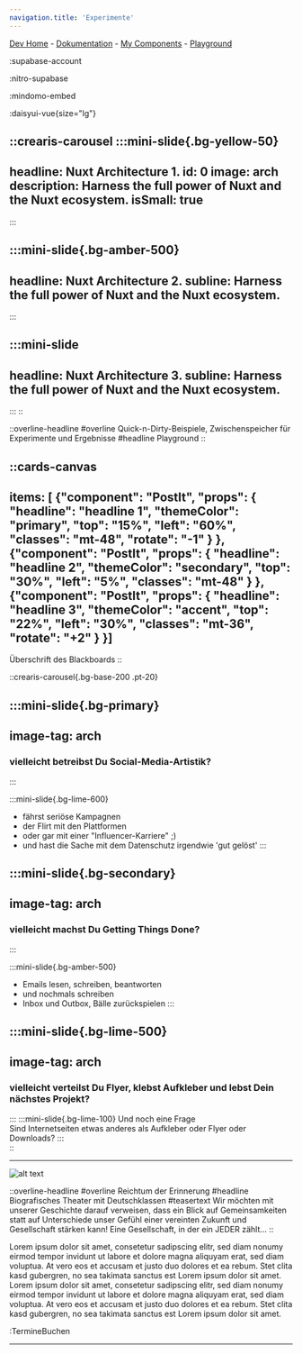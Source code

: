 ```yaml
---
navigation.title: 'Experimente'
---
```


[Dev Home](/dev) - [Dokumentation](/dev/howto) - [My Components](/dev/creariscomponents) - [Playground](/dev/playground)

:supabase-account

:nitro-supabase

:mindomo-embed

:daisyui-vue{size="lg"}

::crearis-carousel
  :::mini-slide{.bg-yellow-50}
  ---
  headline: Nuxt Architecture 1.
  id: 0
  image: arch
  description: Harness the full power of Nuxt and the Nuxt ecosystem.
  isSmall: true
  ---
  :::

  :::mini-slide{.bg-amber-500}
  ---
  headline: Nuxt Architecture 2.
  subline: Harness the full power of Nuxt and the Nuxt ecosystem.
  ---
  :::

  :::mini-slide
  ---
  headline: Nuxt Architecture 3.
  subline: Harness the full power of Nuxt and the Nuxt ecosystem.
  ---
  :::
::

::overline-headline
#overline
Quick-n-Dirty-Beispiele, Zwischenspeicher für Experimente und Ergebnisse
#headline
Playground
::

::cards-canvas
---
items: [
  {"component": "PostIt", "props": {
    "headline": "headline 1",
    "themeColor": "primary",
    "top": "15%",
    "left": "60%",
    "classes": "mt-48",
    "rotate": "-1"
    }
  },
  {"component": "PostIt", "props": {
    "headline": "headline 2",
    "themeColor": "secondary",
    "top": "30%",
    "left": "5%",
    "classes": "mt-48"
    }
  },
  {"component": "PostIt", "props": {
    "headline": "headline 3",
    "themeColor": "accent",
    "top": "22%",
    "left": "30%",
    "classes": "mt-36",
    "rotate": "+2"
    }
  }]
---
<span class="text-primary text-2xl xl:text-4xl">Überschrift des Blackboards</span>
::


::crearis-carousel{.bg-base-200 .pt-20}


  :::mini-slide{.bg-primary}
  ---
  image-tag: arch
  ---
  ### vielleicht betreibst Du Social-Media-Artistik?
  :::

  :::mini-slide{.bg-lime-600}
  - fährst seriöse Kampagnen
  - der Flirt mit den Plattformen
  - oder gar mit einer "Influencer-Karriere" ;)
  - und hast die Sache mit dem Datenschutz irgendwie 'gut gelöst' 
  :::

  :::mini-slide{.bg-secondary}
  ---
  image-tag: arch
  ---
  ### vielleicht machst Du Getting Things Done?
  :::

  :::mini-slide{.bg-amber-500}
  - Emails lesen, schreiben, beantworten
  - und nochmals schreiben
  - Inbox und Outbox, Bälle zurückspielen
  :::

  :::mini-slide{.bg-lime-500}
  ---
  image-tag: arch
  ---
  ### vielleicht verteilst Du Flyer, klebst Aufkleber und lebst Dein nächstes Projekt?
  :::
  :::mini-slide{.bg-lime-100}
  <span class="text-lg bg-lime-800">Und noch eine Frage</span>
  <br>
  <span class="text-lg bg-lime-400">Sind Internetseiten etwas anderes als Aufkleber oder Flyer oder Downloads?</span>
  :::    
::

---

![alt text](https://res.cloudinary.com/little-papillon/image/upload/w_400,e_grayscale,ar_2:1,c_fill,g_auto/v1594666955/dasei/geister_mittel_wq7vit.jpg)

::overline-headline
#overline
Reichtum der Erinnerung
#headline
Biografisches Theater mit Deutschklassen
#teasertext
Wir möchten mit unserer Geschichte darauf verweisen, dass ein Blick auf Gemeinsamkeiten statt auf Unterschiede unser Gefühl einer vereinten Zukunft und Gesellschaft stärken kann! Eine Gesellschaft, in der ein JEDER zählt...
::

Lorem ipsum dolor sit amet, consetetur sadipscing elitr, sed diam nonumy eirmod tempor invidunt ut labore et dolore magna aliquyam erat, sed diam voluptua. At vero eos et accusam et justo
duo dolores et ea rebum. Stet clita kasd gubergren, no sea takimata sanctus est Lorem ipsum dolor sit amet.
Lorem ipsum dolor sit amet, consetetur sadipscing elitr, sed diam nonumy eirmod tempor invidunt ut
labore et dolore magna aliquyam erat, sed diam voluptua. At vero eos et accusam et justo duo dolores et ea rebum. Stet clita kasd gubergren, no sea takimata sanctus est Lorem ipsum dolor sit amet.

:TermineBuchen

---